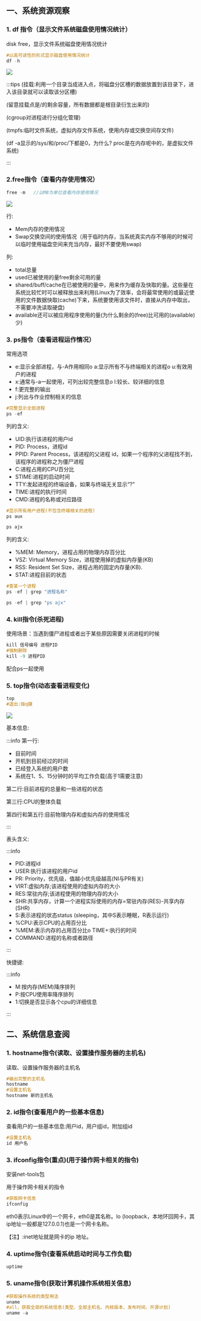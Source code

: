## 一、系统资源观察
### 1. df 指令（显示文件系统磁盘使用情况统计）
disk free，显示文件系统磁盘使用情况统计

```objectivec
#以高可读性的形式显示磁盘使用情况统计
df -h  
```

![](https://cdn.nlark.com/yuque/0/2024/png/40599201/1709343069144-0909c31d-4d01-4a2d-be94-4c0befbcd5a5.png)

:::tips
(挂载:利用一个目录当成进入点，将磁盘分区槽的数据放置到该目录下，进入该目录就可以读取该分区槽)

(留意挂载点是/的剩余容量，所有数据都是根目录衍生出来的)

(cgroup对进程进行分组化管理)

(tmpfs:临时文件系统，虚拟内存文件系统，使用内存或交换空间存文件)

(df -a显示的/sys/和/proc/下都是0，为什么? proc是在内存呢中的，是虚拟文件系统)

:::

### 2.free指令（查看内存使用情况）
```objectivec
free -m   //以MB为单位查看内存使用情况
```

![](https://cdn.nlark.com/yuque/0/2024/png/40599201/1709348621683-30d7f8d6-51d6-4bea-9238-dbc7933cc8ab.png)

行:

+ Mem内存的使用情况
+ Swap交换空间的使用情况（用于临时内存，当系统真实内存不够用的时候可以临时使用磁盘空间来充当内存，最好不要使用swap)

列:

+ total总量
+ used已被使用的量free剩余可用的量
+ shared/buff/cache在已被使用的量中，用来作为缓存及快取的量。这些量在系统比较忙时可以被释放出来利用(Linux为了效率，会将最常使用的或最近使用的文件数据快取(cache)下来，系统要使用该文件时，直接从内存中取出，不需要冲洗读取硬盘)
+ available还可以被应用程序使用的量(为什么剩余的(free)比可用的(available)少)

### 3. ps指令（查看进程运作情况）
常用选项

+  e:显示全部进程，与-A作用相同o a:显示所有不与终端相关的进程o u:有效用户的进程
+  x:通常与-a一起使用，可列出较完整信息o l:较长、较详细的信息
+  f:更完整的输出
+  j:列出与作业控制相关的信息

```objectivec
#完整显示全部进程
ps -ef
```

列的含义:

+ UID:执行该进程的用户id
+ PID: Process，进程id
+ PPID: Parent Process，该进程的父进程 id，如果一个程序的父进程找不到，该程序的进程称之为僵尸进程
+ C:进程占用的CPU百分比
+ STIME:进程的启动时间
+ TTY:发起进程的终端设备，如果与终端无关显示“?”
+ TIME:进程的执行时间
+ CMD:进程的名称或对应路径

```objectivec
#显示所有用户进程(不包含终端相关的进程)
ps aux

ps ajx
```

列的含义:

+ %MEM: Memory，进程占用的物理内存百分比
+ VSZ: Virtual Memory Size，进程使用掉的虚拟内存量(KB)
+ RSS: Resident Set Size，进程占用的固定内存量(KB).
+ STAT:进程目前的状态

```objectivec
#查某一个进程
ps -ef | grep "进程名称"

ps -ef | grep "ps ajx"
```

### 4. kill指令(杀死进程)
使用场景：当遇到僵尸进程或者出于某些原因需要关闭进程的时候

```objectivec
kill 信号编号 进程PID
#强制删除
kill -9 进程PID
```

配合ps一起使用

### 5. top指令(动态查看进程变化)
```objectivec
top
#退出:按q键
```

![](https://cdn.nlark.com/yuque/0/2024/png/40599201/1709367315067-a2ce352b-e40b-4d99-9ca8-a9993290dbf1.png)

基本信息:

:::info
第一行:

+ 目前时间
+ 开机到目前经过的时间
+ 已经登入系统的用户数
+ 系统在1、5、15分钟时的平均工作负载(高于1需要注意)

第二行:目前进程的总量和一些进程的状态

第三行:CPU的整体负载

第四行和第五行:目前物理内存和虚拟内存的使用情况

:::

表头含义:

:::info
+ PID:进程id
+ USER:执行该进程的用户id
+ PR: Priority，优先级，值越小优先级越高(NI与PR有关)
+ VIRT:虚拟内存;该进程使用的虚拟内存的大小
+ RES:常驻内存;该进程使用的物理内存的大小
+ SHR:共享内存，计算一个进程实际使用的内存=常驻内存(RES)-共享内存(SHR)
+ S:表示进程的状态status (sleeping，其中S表示睡眠，R表示运行)
+ %CPU:表示CPU的占用百分比
+ %MEM:表示内存的占用百分比o TIME+:执行的时间
+ COMMAND:进程的名称或者路径

:::

快捷键:

:::info
+ M:按内存(MEM)降序排列
+ P:按CPU使用率降序排列
+ 1:切换是否显示各个cpu的详细信息

:::

## 二、系统信息查阅
### 1. hostname指令(读取、设置操作服务器的主机名)
读取、设置操作服务器的主机名

```objectivec
#输出完整的主机名
hostname
#设置主机名
hostname 新的主机名
```

### 2. id指令(查看用户的一些基本信息)
查看用户的一些基本信息:用户id，用户组id，附加组id

```objectivec
#设置主机名
id 用户名
```

### 3. ifconfig指令(重点)(用于操作网卡相关的指令)
安装net-tools包

用于操作网卡相关的指令

```objectivec
#获取网卡信息
ifconfig
```

eth0表示Linux中的一个网卡，eth0是其名称。lo (loopback，本地环回网卡，其ip地址一般都是127.0.0.1)也是一个网卡名称。

【注】:inet地址就是网卡的ip 地址。

### 4. uptime指令(查看系统启动时间与工作负载)
```objectivec
uptime
```

### 5. uname指令(获取计算机操作系统相关信息)
```objectivec
#获取操作系统的类型用法
uname
#all，获取全部的系统信息(类型、全部主机名、内核版本、发布时间、开源计划)
uname -a
```







